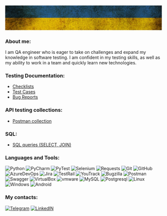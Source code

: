 ![Header](https://github.com/DmytroU27/dmytrou27/blob/main/assets/flag_texture611.jpg)
### About me:
I am QA engineer who is eager to take on challenges and expand my knowledge in software testing. I am confident in my testing skills, as well as my ability to work in a team and quickly learn new technologies.

### Testing Documentation:
- [Checklists](https://docs.google.com/spreadsheets/d/1tpYdbLxm-e62FXoh9qLfARWWDYZ2pTOZ/edit?usp=share_link&ouid=100301667692885198206&rtpof=true&sd=true)
- [Test Cases](https://docs.google.com/spreadsheets/d/1Cn0OqLjH8kkeRggeIFPO72cEK2pjVd4u/edit?usp=share_link&ouid=100301667692885198206&rtpof=true&sd=true)
- [Bug Reports](https://docs.google.com/spreadsheets/d/18g_mRvUGi4QYDblVxBJn9RBH-f4HlRXX/edit?usp=share_link&ouid=100301667692885198206&rtpof=true&sd=true)
### API testing collections:
- [Postman collection](https://www.postman.com/dmytrou27/workspace/pet-store-backend-testing)
### SQL:
- [SQL queries (SELECT, JOIN)](https://drive.google.com/file/d/1BizxKo2lQaz1cfF0vB48YWdVfNFVuYQ3/view?usp=share_link)


### Languages and Tools:
![Python](https://img.shields.io/badge/Python-090909?style=for-the-badge&logo=python&logoColor=d5ad42 )
![PyCharm](https://img.shields.io/badge/PyCharm-090909?style=for-the-badge&logo=PyCharm&logoColor=20d088)
![PyTest](https://img.shields.io/badge/PyTest-090909?style=for-the-badge&logo=PyTest&logoColor=009fe3)
![Selenium](https://img.shields.io/badge/Selenium-090909?style=for-the-badge&logo=Selenium&logoColor=00ae00)
![Requests](https://img.shields.io/badge/Requests-090909?style=for-the-badge)
![Git](https://img.shields.io/badge/Git-090909?style=for-the-badge&logo=Git&logoColor=f05030)
![GitHub](https://img.shields.io/badge/GitHub-090909?style=for-the-badge&logo=GitHub&logoColor=f7f7f7)
![AzureDevOps](https://img.shields.io/badge/AzureDevOps-090909?style=for-the-badge&logo=AzureDevOps&logoColor=0078d4 )
![Jira](https://img.shields.io/badge/Jira-090909?style=for-the-badge&logo=jira&logoColor=004fc6)
![TestRail](https://img.shields.io/badge/TestRail-090909?style=for-the-badge)
![YouTrack](https://img.shields.io/badge/YouTrack-090909?style=for-the-badge)
![Bugzilla](https://img.shields.io/badge/Bugzilla-090909?style=for-the-badge)
![Postman](https://img.shields.io/badge/Postman-090909?style=for-the-badge&logo=Postman&logoColor=ff6c37)
![Swagger](https://img.shields.io/badge/Swagger-090909?style=for-the-badge&logo=Swagger&logoColor=49a32b)
![VirtualBox](https://img.shields.io/badge/VirtualBox-090909?style=for-the-badge&logo=virtualbox&logoColor=193962)
![vmware](https://img.shields.io/badge/vmware-090909?style=for-the-badge&logo=vmware&logoColor=f38c00)
![MySQL](https://img.shields.io/badge/MySQL-090909?style=for-the-badge&logo=MySQL&logoColor=e48e00)
![Postgresql](https://img.shields.io/badge/Postgresql-090909?style=for-the-badge&logo=Postgresql&logoColor=2f6792)
![Linux](https://img.shields.io/badge/Linux-090909?style=for-the-badge&logo=linux&logoColor=f7f7f7)
![Windows](https://img.shields.io/badge/Windows-090909?style=for-the-badge&logo=Windows&logoColor=0083dc)
![Android](https://img.shields.io/badge/Android-090909?style=for-the-badge&logo=Android&logoColor=2edf85)

### My contacts:
[![Telegram](https://img.shields.io/badge/Telegram-090909?style=for-the-badge&logo=Telegram&logoColor=28a7e8)](https://t.me/ukrainskiy_d)
[![LinkedIN](https://img.shields.io/badge/LinkedIN-090909?style=for-the-badge&logo=LinkedIN&logoColor=0c64c5)](https://www.linkedin.com/in/dmytro-ukrainskiy-484583241/)
